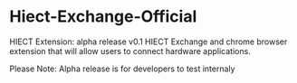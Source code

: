 # Hiect-Exchange-Official

HIECT Extension: alpha release v0.1
HIECT Exchange and chrome browser extension that will allow users to connect hardware applications.

Please Note: Alpha release is for developers to test internaly